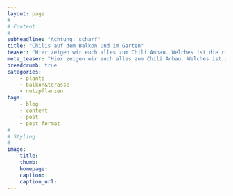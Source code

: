 ```yaml
---
layout: page
#
# Content
#
subheadline: "Achtung: scharf"
title: "Chilis auf dem Balkon und im Garten"
teaser: "Hier zeigen wir euch alles zum Chili Anbau. Welches ist die richtige Sorte, der richtige Standort und wie holt ihr das Maximum aus eurer Pflanze."
meta_teaser: "Hier zeigen wir euch alles zum Chili Anbau. Welches ist die richtige Sorte, der richtige Standort und wie holt ihr das Maximum aus eurer Pflanze."
breadcrumb: true 
categories:
    - plants
    - balkon&terasse
    - nutzpflanzen
tags:
    - blog
    - content
    - post
    - post format
#
# Styling
#
image:
    title:
    thumb:
    homepage:
    caption:
    caption_url:
---
```





 [1]: #
 [2]: #
 [3]: #
 [4]: #
 [5]: #
 [6]: #
 [7]: #
 [8]: #
 [9]: #
 [10]: #